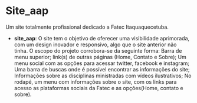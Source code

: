 # Site_aap
Um site totalmente profissional dedicado a Fatec Itaquaquecetuba.

- **site_aap**: O site tem o objetivo de oferecer uma visibilidade aprimorada, com um design inovador e responsivo, algo que o site anterior não tinha. O escopo do projeto corrobora-se da seguinte forma: Barra de menu superior; link(s) de outras páginas (Home, Contato e Sobre); Um menu social com as opções para acessar twitter, facebook e instagram; Uma barra de buscas onde é possível encontrar as informações do site; Informações sobre as disciplinas ministradas com vídeos ilustrativos; No rodapé, um menu com informações sobre o site, com os links para acesso as plataformas sociais da Fatec e as  opções(Home, contato e sobre).

